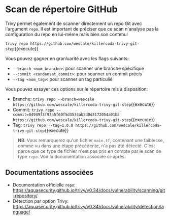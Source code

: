 # Scan de répertoire GitHub

Trivy permet également de scanner directement un repo Git avec l'argument `repo`. Il est important de préciser que ce scan n'analyse pas la configuration du repo en lui-même mais bien son contenu!

`trivy repo https://github.com/wescale/killercoda-trivy-git-step`{{execute}}

Vous pouvez gagner en granluarité avec les flags suivants:
- `--branch <nom_branche>`: pour scanner une branche spécifique
- `--commit <condensat_commit>`: pour scanner un commit précis
- `--tag <nom_tag>`: pour scanner un tag particulié

Vous pouvez essayer ces options sur le répertoire mis à disposition:

- Branche: `trivy repo --branch=wescale https://github.com/wescale/killercoda-trivy-git-step`{{execute}}
- Commit: `trivy repo --commit=84949f3f93a5f60f5d3534ab5d0d3172054a01b8 https://github.com/wescale/killercoda-trivy-git-step`{{execute}}
- Tag: `trivy repo --tag=1.0.0 https://github.com/wescale/killercoda-trivy-git-step`{{execute}}


>**NB**: Vous remarquerez qu'un fichier `main.tf`, contenant une faiblesse, comme vu dans une étape précédente, n'a pas été détecté. C'est parce que ce type de fichier n'est pas pris en compte par le scan de type `repo`. Voir la documentation associée ci-après.

## Documentations associées

- Documentation officielle `repo`: https://aquasecurity.github.io/trivy/v0.34/docs/vulnerability/scanning/git-repository/
- Détection par option Trivy: https://aquasecurity.github.io/trivy/v0.34/docs/vulnerability/detection/language/
